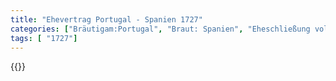 ```yaml
---
title: "Ehevertrag Portugal - Spanien 1727"
categories: ["Bräutigam:Portugal", "Braut: Spanien", "Eheschließung vollzogen?:Ja", "verschiedenkonfessionelle Ehe?:Nein", "Dynastie Bräutigam:Braganza", "Akteur Bräutigam:Braganza", "Akteur Braut:Bourbon (Spanien)", "Textbezug?:nein", "Ständisch?:nein", "Ratifikation?:ja", "Sonstiges?:ja", "Bräutigam:Portugal", "Braut: Spanien"]
tags: [ "1727"]
---
```

<!--more-->
{{<v192>}}